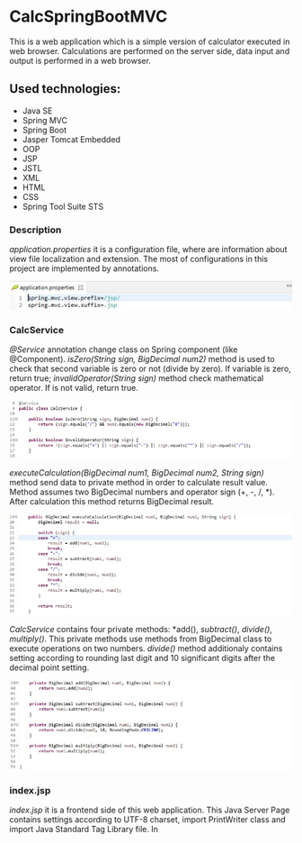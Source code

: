 # **CalcSpringBootMVC**

This is a web application which is a simple version of calculator executed in web browser.
Calculations are performed on the server side, data input and output is performed in a web browser.

## Used technologies:
* Java SE
* Spring MVC
* Spring Boot
* Jasper Tomcat Embedded
* OOP
* JSP
* JSTL
* XML
* HTML
* CSS
* Spring Tool Suite STS

### Description

*application.properties* it is a configuration file, where are information about view file localization and extension.
The most of configurations in this project are implemented by annotations.

![alt text](/.readmeimages/image1.jpg)

### CalcService

*@Service* annotation change class on Spring component (like @Component).
*isZero(String sign, BigDecimal num2)* method is used to check that second variable is zero or not (divide by zero). If variable is zero, return true;
*invalidOperator(String sign)* method check mathematical operator. If is not valid, return true.

![alt text](/.readmeimages/image21.jpg)

*executeCalculation(BigDecimal num1, BigDecimal num2, String sign)* method send data to private method in order to calculate result value.
Method assumes two BigDecimal numbers and operator sign (+, -, /, *).
After calculation this method returns BigDecimal result.

![alt text](/.readmeimages/image22.jpg)

*CalcService* contains four private methods:
*add(), *subtract()*, *divide()*, *multiply()*.
This private methods use methods from BigDecimal class to execute operations on two numbers.
*divide()* method additionaly contains setting according to rounding last digit and 10 significant digits after the decimal point setting.

![alt text](/.readmeimages/image23.jpg)

### index.jsp

*index.jsp* it is a frontend side of this web application.
This Java Server Page contains settings according to UTF-8 charset, import PrintWriter class and import Java Standard Tag Library file. 
In *<style>* section is declared a CSS styles configurations. It is contains some CSS classes e.g. *.container{}*.

*Image shows index.jsp page*

![alt text](/.readmeimages/image4.jpg)

This application use POST HTTP method to communicate with backend side of web application.
*/result* is the fragment of the mapped url path of method which supports POST method.
This form contains inputs: two numbers and operator (sign) from predefined list.
This set of information is sent to the *doCalc()* CalcController method.

*Image shows form implementation in index.jsp file*

![alt text](/.readmeimages/image5.jpg)

*CalcController* returns set of data: number 1, number 2, sign, result and flag.
If flag equals 0 then result is printed. This condition is implemented to printing values when they are not null.
Flag allows to turn off display of null values.
Last section is footer with informations about author and date.

*Image shows code with Expression Language which implements presenting of results*

![alt text](/.readmeimages/image6.jpg)

### error.jsp

*Image shows error.jsp file with error message*

When user input dividing by zero or invalid operator then application return error message with link to main page.

![alt text](/.readmeimages/image7.jpg)

### CalcSpringBootMvcApplication

*CalcSpringBootMvcApplication* is run class. This class have *@SpringBootApplication* annotation.

*Image shows CalcSpringBootMvcApplication class*

![alt text](/.readmeimages/image8.jpg)

### CalcController

*CalcController* class is a class with *@Controller* annotation. This class supports requests from web browser.
When we enter address *localhost:8080/calc*, the application return index.jsp page.

*@Controller* annotation maked class as Spring component.
*@Autowired* annotation with constructor give possibility use Dependency Injection (CalcService instance).

*index()* method returns index.jsp page.

![alt text](/.readmeimages/image24.jpg)

*doCalc()* method is runned when post method is executed.

*RequestMapping(value="result")* annotation is name of this controller method (fragment of the mapped url path).
*method=RequestMethod.POST* indicates that the method responds to the use of the POST method.

*ModelAndView* is a container where we can place objects and send them to the view. 
From request object we get parameters and save in BigDecimal variables.
At first application check that operation is dividing by zero or operator is invalid.
If yes, application return error.jsp page. If not, calculation is executed.
In next step *service.executeCalculation()* realized calculations on two numbers from request POST method.
*mv.addObject()* enables add some objects with like parameters.
*mv.setViewName()* enables set a view target file.

![alt text](/.readmeimages/image25.jpg)

### Execute of Application

*Image shows start page of CalcSpringBootMVC web application.*
*We can input two numbers and operator sign. Result is printed below.*

![alt text](/.readmeimages/image12.jpg)

*Sign input contains predefined list. We should input one sign from list.*

![alt text](/.readmeimages/image13.jpg)

*JSP page contains functionality "This field is required" for all inputs.*

![alt text](/.readmeimages/image14.jpg)

*Example execution of CalcSpringBootMVC application:*
*input two numbers and set "/" operator and click "Calculate".*

![alt text](/.readmeimages/image15.jpg)

*Result is printed below. We can input next values.*

![alt text](/.readmeimages/image16.jpg)

*Result of addition.*

![alt text](/.readmeimages/image17.jpg)

*Result of subtraction.*

![alt text](/.readmeimages/image18.jpg)

*Result of multiplying.*

![alt text](/.readmeimages/image19.jpg)

*Result of invalid input data - error message.*

![alt text](/.readmeimages/image20.jpg)
